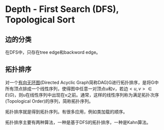 # Depth - First Search (DFS), Topological Sort
## 边的分类
在DFS中，只存在tree edge和backword edge。
## 拓扑排序
对一个[有向无环图](https://baike.baidu.com/item/%E6%9C%89%E5%90%91%E6%97%A0%E7%8E%AF%E5%9B%BE/10972513)(Directed Acyclic Graph简称DAG)G进行拓扑排序，是将G中所有顶点排成一个线性序列，使得图中任意一对顶点u和v，若边$<u,v>∈E(G)$，则u在线性序列中出现在v之前。通常，这样的线性序列称为满足拓扑次序(Topological Order)的序列，简称拓扑序列。

拓扑排序就是得到拓扑序列。有很多应用，例如类加载的顺序。

拓扑排序主要有两种算法，一种是基于DFS的拓扑排序，一种是Kahn算法。